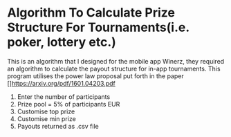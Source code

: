 # Algorithm To Calculate Prize Structure For Tournaments(i.e. poker, lottery etc.)

This is an algorithm that I designed for the mobile app Winerz, they required an algorithm to calculate the payout structure for in-app tournaments. This program utilises the power law proposal put forth in the paper []https://arxiv.org/pdf/1601.04203.pdf
  1. Enter the number of participants
  2. Prize pool = 5% of participants EUR
  3. Customise top prize
  4. Customise min prize
  5. Payouts returned as .csv file
